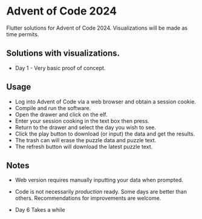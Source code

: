 # Advent of Code 2024
Flutter solutions for Advent of Code 2024.  Visualizations will be made as time permits.

## Solutions with visualizations.
- Day 1 - Very basic proof of concept.

## Usage
- Log into Advent of Code via a web browser and obtain a session cookie.
- Compile and run the software.
- Open the drawer and click on the elf.
- Enter your session cooking in the text box then press.
- Return to the drawer and select the day you wish to see.
- Click the play button to download (or input) the data and get the results.
- The trash can will erase the puzzle data and puzzle text.
- The refresh button will download the latest puzzle text.

## Notes
- Web version requires manually inputting your data when prompted.

- Code is not necessarily _production_ ready.  Some days are better than others.  Recommendations for improvements are welcome.
- Day 6 Takes a while
